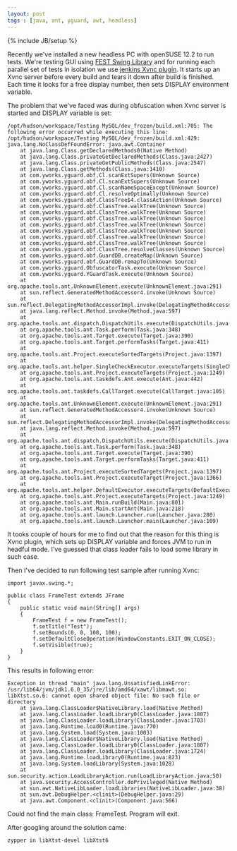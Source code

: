 ```yaml
---
layout: post
tags : [java, ant, yguard, awt, headless]
---
```

{% include JB/setup %}

Recently we've installed a new headless PC with openSUSE 12.2 to run tests. We're testing GUI using [FEST Swing Library](http://code.google.com/p/fest/) and for running each parallel set of tests in isolation we use [jenkins Xvnc plugin](https://wiki.jenkins-ci.org/display/JENKINS/Xvnc+Plugin). It starts up an Xvnc server before every build and tears it down after build is finished. Each time it looks for a free display number, then sets DISPLAY environment variable.

The problem that we've faced was during obfuscation when Xvnc server is started and DISPLAY variable is set:

	/opt/hudson/workspace/Testing MySQL/dev_frozen/build.xml:705: The following error occurred while executing this line:
	/opt/hudson/workspace/Testing MySQL/dev_frozen/build.xml:429: java.lang.NoClassDefFoundError: java.awt.Container
		at java.lang.Class.getDeclaredMethods0(Native Method)
		at java.lang.Class.privateGetDeclaredMethods(Class.java:2427)
		at java.lang.Class.privateGetPublicMethods(Class.java:2547)
		at java.lang.Class.getMethods(Class.java:1410)
		at com.yworks.yguard.obf.Cl.scanExtSupers(Unknown Source)
		at com.yworks.yguard.obf.Cl.scanExtSupers(Unknown Source)
		at com.yworks.yguard.obf.Cl.scanNameSpaceExcept(Unknown Source)
		at com.yworks.yguard.obf.Cl.resolveOptimally(Unknown Source)
		at com.yworks.yguard.obf.ClassTree$4.classAction(Unknown Source)
		at com.yworks.yguard.obf.ClassTree.walkTree(Unknown Source)
		at com.yworks.yguard.obf.ClassTree.walkTree(Unknown Source)
		at com.yworks.yguard.obf.ClassTree.walkTree(Unknown Source)
		at com.yworks.yguard.obf.ClassTree.walkTree(Unknown Source)
		at com.yworks.yguard.obf.ClassTree.walkTree(Unknown Source)
		at com.yworks.yguard.obf.ClassTree.walkTree(Unknown Source)
		at com.yworks.yguard.obf.ClassTree.walkTree(Unknown Source)
		at com.yworks.yguard.obf.ClassTree.resolveClasses(Unknown Source)
		at com.yworks.yguard.obf.GuardDB.createMap(Unknown Source)
		at com.yworks.yguard.obf.GuardDB.remapTo(Unknown Source)
		at com.yworks.yguard.ObfuscatorTask.execute(Unknown Source)
		at com.yworks.yguard.YGuardTask.execute(Unknown Source)
		at org.apache.tools.ant.UnknownElement.execute(UnknownElement.java:291)
		at sun.reflect.GeneratedMethodAccessor4.invoke(Unknown Source)
		at sun.reflect.DelegatingMethodAccessorImpl.invoke(DelegatingMethodAccessorImpl.java:25)
		at java.lang.reflect.Method.invoke(Method.java:597)
		at org.apache.tools.ant.dispatch.DispatchUtils.execute(DispatchUtils.java:106)
		at org.apache.tools.ant.Task.perform(Task.java:348)
		at org.apache.tools.ant.Target.execute(Target.java:390)
		at org.apache.tools.ant.Target.performTasks(Target.java:411)
		at org.apache.tools.ant.Project.executeSortedTargets(Project.java:1397)
		at org.apache.tools.ant.helper.SingleCheckExecutor.executeTargets(SingleCheckExecutor.java:38)
		at org.apache.tools.ant.Project.executeTargets(Project.java:1249)
		at org.apache.tools.ant.taskdefs.Ant.execute(Ant.java:442)
		at org.apache.tools.ant.taskdefs.CallTarget.execute(CallTarget.java:105)
		at org.apache.tools.ant.UnknownElement.execute(UnknownElement.java:291)
		at sun.reflect.GeneratedMethodAccessor4.invoke(Unknown Source)
		at sun.reflect.DelegatingMethodAccessorImpl.invoke(DelegatingMethodAccessorImpl.java:25)
		at java.lang.reflect.Method.invoke(Method.java:597)
		at org.apache.tools.ant.dispatch.DispatchUtils.execute(DispatchUtils.java:106)
		at org.apache.tools.ant.Task.perform(Task.java:348)
		at org.apache.tools.ant.Target.execute(Target.java:390)
		at org.apache.tools.ant.Target.performTasks(Target.java:411)
		at org.apache.tools.ant.Project.executeSortedTargets(Project.java:1397)
		at org.apache.tools.ant.Project.executeTarget(Project.java:1366)
		at org.apache.tools.ant.helper.DefaultExecutor.executeTargets(DefaultExecutor.java:41)
		at org.apache.tools.ant.Project.executeTargets(Project.java:1249)
		at org.apache.tools.ant.Main.runBuild(Main.java:801)
		at org.apache.tools.ant.Main.startAnt(Main.java:218)
		at org.apache.tools.ant.launch.Launcher.run(Launcher.java:280)
		at org.apache.tools.ant.launch.Launcher.main(Launcher.java:109)

It tooks couple of hours for me to find out that the reason for this thing is Xvnc plugin, which sets up DISPLAY variable and forces JVM to run in headful mode. I've guessed that class loader fails to load some library in such case. 

Then I've decided to run following test sample after running Xvnc:

	import javax.swing.*;

	public class FrameTest extends JFrame
	{
	    public static void main(String[] args)
	    {
	        FrameTest f = new FrameTest();
	        f.setTitle("Test");
	        f.setBounds(0, 0, 100, 100);
	        f.setDefaultCloseOperation(WindowConstants.EXIT_ON_CLOSE);
	        f.setVisible(true);
	    }
	}

This results in following error:

	Exception in thread "main" java.lang.UnsatisfiedLinkError: /usr/lib64/jvm/jdk1.6.0_35/jre/lib/amd64/xawt/libmawt.so: libXtst.so.6: cannot open shared object file: No such file or directory
		at java.lang.ClassLoader$NativeLibrary.load(Native Method)
		at java.lang.ClassLoader.loadLibrary0(ClassLoader.java:1807)
		at java.lang.ClassLoader.loadLibrary(ClassLoader.java:1703)
		at java.lang.Runtime.load0(Runtime.java:770)
		at java.lang.System.load(System.java:1003)
		at java.lang.ClassLoader$NativeLibrary.load(Native Method)
		at java.lang.ClassLoader.loadLibrary0(ClassLoader.java:1807)
		at java.lang.ClassLoader.loadLibrary(ClassLoader.java:1724)
		at java.lang.Runtime.loadLibrary0(Runtime.java:823)
		at java.lang.System.loadLibrary(System.java:1028)
		at sun.security.action.LoadLibraryAction.run(LoadLibraryAction.java:50)
		at java.security.AccessController.doPrivileged(Native Method)
		at sun.awt.NativeLibLoader.loadLibraries(NativeLibLoader.java:38)
		at sun.awt.DebugHelper.<clinit>(DebugHelper.java:29)
		at java.awt.Component.<clinit>(Component.java:566)
Could not find the main class: FrameTest.  Program will exit.

After googling around the solution came:

	zypper in libXtst-devel libXtst6
